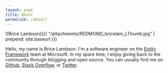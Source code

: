```yaml
---
layout: page
title: About
permalink: /about/
---
```


![Brice Lambson]({{ "/attachments/REDMOND_bricelam_LThumb.jpg" | prepend: site.baseurl }})

Hello, my name is Brice Lambson. I'm a software engineer on the [Entity Framework][1] team at Microsoft. In my spare
time, I enjoy giving back to the community through blogging and open source. You can usually find me on [Github][2],
[Stack Overflow][3], or [Twitter][4].


  [1]: http://msdn.com/data/ef
  [2]: https://github.com/bricelam
  [3]: http://stackoverflow.com/users/475031/bricelam
  [4]: https://twitter.com/bricelambs

